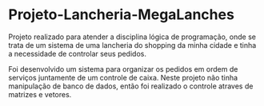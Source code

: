 # Projeto-Lancheria-MegaLanches

Projeto realizado para atender a disciplina lógica de programação, onde se trata de um sistema de uma lancheria do shopping da minha cidade e tinha a necessidade de controlar seus pedidos.

Foi desenvolvido um sistema para organizar os pedidos em ordem de serviços juntamente de um controle de caixa. Neste projeto não tinha manipulação de banco de dados, então foi realizado o controle atraves de matrizes e vetores.
